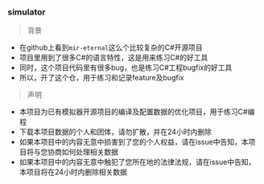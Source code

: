 ### simulator

> 背景
- 在github上看到`mir-eternal`这么个比较复杂的C#开源项目
- 项目里用到了很多C#的语言特性，这是用来练习C#的好工具
- 同时，这个项目代码里有很多bug，也是练习C#工程bugfix的好工具
- 所以，开了这个仓，用于练习和记录feature及bugfix

> 声明
- 本项目为已有模拟器开源项目的编译及配置数据的优化项目，用于练习C#编程
- 下载本项目数据的个人和团体，请勿扩散，并在24小时内删除
- 如果本项目中的内容无意中损害到了您的个人权益，请在issue中告知，本项目将与您协商如何处理相关数据
- 如果本项目中的内容无意中触犯了您所在地的法律法规，请在issue中告知，本项目将在24小时内删除相关数据

